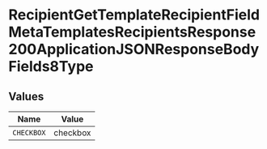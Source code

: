 # RecipientGetTemplateRecipientFieldMetaTemplatesRecipientsResponse200ApplicationJSONResponseBodyFields8Type


## Values

| Name       | Value      |
| ---------- | ---------- |
| `CHECKBOX` | checkbox   |